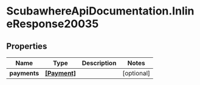 # ScubawhereApiDocumentation.InlineResponse20035

## Properties
Name | Type | Description | Notes
------------ | ------------- | ------------- | -------------
**payments** | [**[Payment]**](Payment.md) |  | [optional] 


